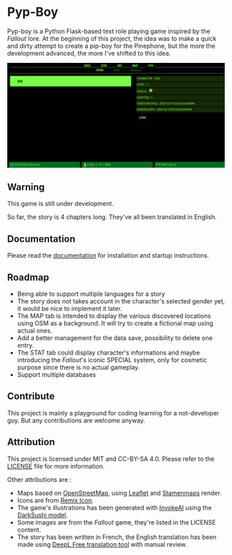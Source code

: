# Pyp-Boy

Pyp-boy is a Python Flask-based text role playing game inspired by the *Fallout* lore. At the beginning of this project, the idea was to make a quick and dirty attempt to create a pip-boy for the Pinephone, but the more the development advanced, the more I've shifted to this idea.

![pypboy](screenshot.png)

## Warning

This game is still under development.

So far, the story is 4 chapters long. They've all been translated in English.

## Documentation

Please read the [documentation](docs/README.md) for installation and startup instructions.

## Roadmap

- Being able to support multiple languages for a story
- The story does not takes account in the character's selected gender yet, it would be nice to implement it later.
- The MAP tab is intended to display the various discovered locations using OSM as a background. It will try to create a fictional map using actual ones.
- Add a better management for the data save, possibility to delete one entry.
- The STAT tab could display character's informations and maybe introducing the *Fallout*'s iconic SPECIAL system, only for cosmetic purpose since there is no actual gameplay.
- Support multiple databases

## Contribute

This project is mainly a playground for coding learning for a not-developer guy. But any contributions are welcome anyway.

## Attribution

This project is licensed under MIT and CC-BY-SA 4.0. Please refer to the [LICENSE](LICENSE) file for more information.

Other attributions are :

- Maps based on [OpenStreetMap](https://www.openstreetmap.org/), using [Leaflet](https://leafletjs.com) and [Stamenmaps](http://maps.stamen.com/#watercolor/12/37.7706/-122.3782) render.
- Icons are from [Remix Icon](https://remixicon.com).
- The game's illustrations has been generated with [InvokeAI](http://github.com/invoke-ai/InvokeAI) using the [DarkSushi model](https://civitai.com/models/48671?modelVersionId=56009).
- Some images are from the *Fallout* game, they're listed in the LICENSE content.
- The story has been written in French, the English translation has been made using [DeepL Free translation tool](https://www.deepl.com/translator) with manual review.

